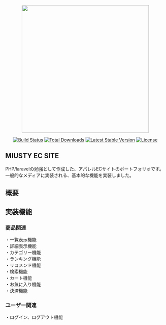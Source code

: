 <p align="center"><img src="https://res.cloudinary.com/dtfbvvkyp/image/upload/v1566331377/laravel-logolockup-cmyk-red.svg" width="400"></p>

<p align="center">
<a href="https://travis-ci.org/laravel/framework"><img src="https://travis-ci.org/laravel/framework.svg" alt="Build Status"></a>
<a href="https://packagist.org/packages/laravel/framework"><img src="https://poser.pugx.org/laravel/framework/d/total.svg" alt="Total Downloads"></a>
<a href="https://packagist.org/packages/laravel/framework"><img src="https://poser.pugx.org/laravel/framework/v/stable.svg" alt="Latest Stable Version"></a>
<a href="https://packagist.org/packages/laravel/framework"><img src="https://poser.pugx.org/laravel/framework/license.svg" alt="License"></a>
</p>

## MIUSTY EC SITE

PHP/laravelの勉強として作成した、アパレルECサイトのポートフォリオです。 一般的なメディアに実装される、基本的な機能を実装しました。

## 概要


## 実装機能
### 商品関連 

・一覧表示機能<br>
・詳細表示機能<br>
・カテゴリー機能<br>
・ランキング機能<br>
・リコメンド機能<br>
・検索機能<br>
・カート機能<br>
・お気に入り機能<br>
・決済機能<br>

### ユーザー関連

・ログイン、ログアウト機能
